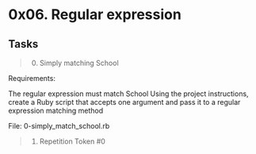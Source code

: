 # 0x06. Regular expression

## Tasks

> 0. Simply matching School

Requirements:

The regular expression must match School
Using the project instructions, create a Ruby script that accepts one argument and pass it to a regular expression matching method

File: 0-simply_match_school.rb

> 1. Repetition Token #0
